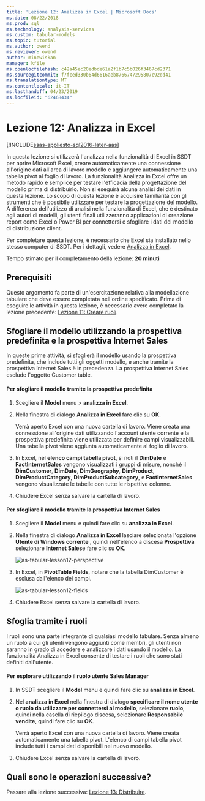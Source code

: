 ```yaml
---
title: 'Lezione 12: Analizza in Excel | Microsoft Docs'
ms.date: 08/22/2018
ms.prod: sql
ms.technology: analysis-services
ms.custom: tabular-models
ms.topic: tutorial
ms.author: owend
ms.reviewer: owend
author: minewiskan
manager: kfile
ms.openlocfilehash: c42a45ec20edbde61a2f1b7c5b026f3467cd2371
ms.sourcegitcommit: f7fced330b64d6616aeb8766747295807c92dd41
ms.translationtype: MT
ms.contentlocale: it-IT
ms.lasthandoff: 04/23/2019
ms.locfileid: "62468434"
---
```

# <a name="lesson-12-analyze-in-excel"></a>Lezione 12: Analizza in Excel
[!INCLUDE[ssas-appliesto-sql2016-later-aas](../includes/ssas-appliesto-sql2016-later-aas.md)]

In questa lezione si utilizzerà l'analizza nella funzionalità di Excel in SSDT per aprire Microsoft Excel, creare automaticamente una connessione all'origine dati all'area di lavoro modello e aggiungere automaticamente una tabella pivot al foglio di lavoro. La funzionalità Analizza in Excel offre un metodo rapido e semplice per testare l'efficacia della progettazione del modello prima di distribuirlo. Non si eseguirà alcuna analisi dei dati in questa lezione. Lo scopo di questa lezione è acquisire familiarità con gli strumenti che è possibile utilizzare per testare la progettazione del modello. A differenza dell'utilizzo di analisi nella funzionalità di Excel, che è destinato agli autori di modelli, gli utenti finali utilizzeranno applicazioni di creazione report come Excel o Power BI per connettersi e sfogliare i dati del modello di distribuzione client.  
  
Per completare questa lezione, è necessario che Excel sia installato nello stesso computer di SSDT. Per i dettagli, vedere [Analizza in Excel](../analysis-services/tabular-models/analyze-in-excel-ssas-tabular.md).  
  
Tempo stimato per il completamento della lezione: **20 minuti**  
  
## <a name="prerequisites"></a>Prerequisiti  
Questo argomento fa parte di un'esercitazione relativa alla modellazione tabulare che deve essere completata nell'ordine specificato. Prima di eseguire le attività in questa lezione, è necessario avere completato la lezione precedente: [Lezione 11: Creare ruoli](../analysis-services/lesson-11-create-roles.md).  
  
## <a name="browse-using-the-default-and-internet-sales-perspectives"></a>Sfogliare il modello utilizzando la prospettiva predefinita e la prospettiva Internet Sales  
In queste prime attività, si sfoglierà il modello usando la prospettiva predefinita, che include tutti gli oggetti modello, e anche tramite la prospettiva Internet Sales è in precedenza. La prospettiva Internet Sales esclude l'oggetto Customer table.  
  
#### <a name="to-browse-by-using-the-default-perspective"></a>Per sfogliare il modello tramite la prospettiva predefinita  
  
1.  Scegliere il **Model** menu > **analizza in Excel**.  
  
2.  Nella finestra di dialogo **Analizza in Excel** fare clic su **OK**.  
  
    Verrà aperto Excel con una nuova cartella di lavoro. Viene creata una connessione all'origine dati utilizzando l'account utente corrente e la prospettiva predefinita viene utilizzata per definire campi visualizzabili. Una tabella pivot viene aggiunta automaticamente al foglio di lavoro.  
  
3.  In Excel, nel **elenco campi tabella pivot**, si noti il **DimDate** e **FactInternetSales** vengono visualizzati i gruppi di misure, nonché il **DimCustomer**, **DimDate**, **DimGeography**, **DimProduct**, **DimProductCategory**,  **DimProductSubcategory**, e **FactInternetSales** vengono visualizzate le tabelle con tutte le rispettive colonne.  
  
4.  Chiudere Excel senza salvare la cartella di lavoro.  
  
#### <a name="to-browse-by-using-the-internet-sales-perspective"></a>Per sfogliare il modello tramite la prospettiva Internet Sales  
  
1.  Scegliere il **Model** menu e quindi fare clic su **analizza in Excel**.  
  
2.  Nella finestra di dialogo **Analizza in Excel** lasciare selezionata l'opzione **Utente di Windows corrente** , quindi nell'elenco a discesa **Prospettiva** selezionare **Internet Sales**e fare clic su **OK**. 
    
    ![as-tabular-lesson12-perspective](../analysis-services/media/as-tabular-lesson12-perspective.png)
    
3.  In Excel, in **PivotTable Fields**, notare che la tabella DimCustomer è esclusa dall'elenco dei campi.  
    
    ![as-tabular-lesson12-fields](../analysis-services/media/as-tabular-lesson12-fields.png)
    
4.  Chiudere Excel senza salvare la cartella di lavoro.  
  
## <a name="browse-by-using-roles"></a>Sfoglia tramite i ruoli  
I ruoli sono una parte integrante di qualsiasi modello tabulare. Senza almeno un ruolo a cui gli utenti vengono aggiunti come membri, gli utenti non saranno in grado di accedere e analizzare i dati usando il modello. La funzionalità Analizza in Excel consente di testare i ruoli che sono stati definiti dall'utente.  
  
#### <a name="to-browse-by-using-the-sales-manager-user-role"></a>Per esplorare utilizzando il ruolo utente Sales Manager  
  
1.  In SSDT scegliere il **Model** menu e quindi fare clic su **analizza in Excel**.  
  
2.  Nel **analizza in Excel** nella finestra di dialogo **specificare il nome utente o ruolo da utilizzare per connettersi al modello**, selezionare **ruolo**, quindi nella casella di riepilogo discesa, selezionare **Responsabile vendite**, quindi fare clic su **OK**.  
  
    Verrà aperto Excel con una nuova cartella di lavoro. Viene creata automaticamente una tabella pivot. L'elenco di campi tabella pivot include tutti i campi dati disponibili nel nuovo modello.  
      
3.  Chiudere Excel senza salvare la cartella di lavoro.  
  
## <a name="whats-next"></a>Quali sono le operazioni successive?
Passare alla lezione successiva: [Lezione 13: Distribuire](../analysis-services/lesson-13-deploy.md).

  
  
  
